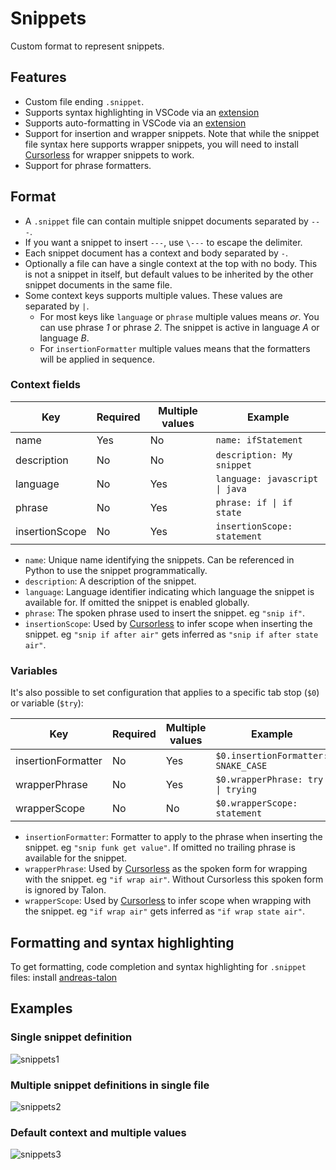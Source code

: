# Snippets

Custom format to represent snippets.

## Features

- Custom file ending `.snippet`.
- Supports syntax highlighting in VSCode via an [extension](https://marketplace.visualstudio.com/items?itemName=AndreasArvidsson.andreas-talon)
- Supports auto-formatting in VSCode via an [extension](https://marketplace.visualstudio.com/items?itemName=AndreasArvidsson.andreas-talon)
- Support for insertion and wrapper snippets. Note that while the snippet file syntax here supports wrapper snippets, you will need to install [Cursorless](https://www.cursorless.org) for wrapper snippets to work.
- Support for phrase formatters.

## Format

- A `.snippet` file can contain multiple snippet documents separated by `---`.
- If you want a snippet to insert `---`, use `\---` to escape the delimiter.
- Each snippet document has a context and body separated by `-`.
- Optionally a file can have a single context at the top with no body. This is not a snippet in itself, but default values to be inherited by the other snippet documents in the same file.
- Some context keys supports multiple values. These values are separated by `|`.
  - For most keys like `language` or `phrase` multiple values means _or_. You can use phrase _1_ or phrase _2_. The snippet is active in language _A_ or language _B_.
  - For `insertionFormatter` multiple values means that the formatters will be applied in sequence.

### Context fields

| Key            | Required | Multiple values | Example                        |
| -------------- | -------- | --------------- | ------------------------------ |
| name           | Yes      | No              | `name: ifStatement`            |
| description    | No       | No              | `description: My snippet`      |
| language       | No       | Yes             | `language: javascript \| java` |
| phrase         | No       | Yes             | `phrase: if \| if state`       |
| insertionScope | No       | Yes             | `insertionScope: statement`    |

- `name`: Unique name identifying the snippets. Can be referenced in Python to use the snippet programmatically.
- `description`: A description of the snippet.
- `language`: Language identifier indicating which language the snippet is available for. If omitted the snippet is enabled globally.
- `phrase`: The spoken phrase used to insert the snippet. eg `"snip if"`.
- `insertionScope`: Used by [Cursorless](https://www.cursorless.org) to infer scope when inserting the snippet. eg `"snip if after air"` gets inferred as `"snip if after state air"`.

### Variables

It's also possible to set configuration that applies to a specific tab stop (`$0`) or variable (`$try`):

| Key                | Required | Multiple values | Example                             |
| ------------------ | -------- | --------------- | ----------------------------------- |
| insertionFormatter | No       | Yes             | `$0.insertionFormatter: SNAKE_CASE` |
| wrapperPhrase      | No       | Yes             | `$0.wrapperPhrase: try \| trying`   |
| wrapperScope       | No       | No              | `$0.wrapperScope: statement`        |

- `insertionFormatter`: Formatter to apply to the phrase when inserting the snippet. eg `"snip funk get value"`. If omitted no trailing phrase is available for the snippet.
- `wrapperPhrase`: Used by [Cursorless](https://www.cursorless.org) as the spoken form for wrapping with the snippet. eg `"if wrap air"`. Without Cursorless this spoken form is ignored by Talon.
- `wrapperScope`: Used by [Cursorless](https://www.cursorless.org) to infer scope when wrapping with the snippet. eg `"if wrap air"` gets inferred as `"if wrap state air"`.

## Formatting and syntax highlighting

To get formatting, code completion and syntax highlighting for `.snippet` files: install [andreas-talon](https://marketplace.visualstudio.com/items?itemName=AndreasArvidsson.andreas-talon)

## Examples

### Single snippet definition

![snippets1](./images/snippets1.png)

### Multiple snippet definitions in single file

![snippets2](./images/snippets2.png)

### Default context and multiple values

![snippets3](./images/snippets3.png)
